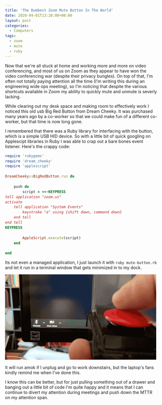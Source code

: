 ```yaml
---
title: 'The Dumbest Zoom Mute Button In The World'
date: 2020-04-01T13:28:00+00:00
layout: post
categories:
  - Computers
tags:
  - zoom
  - mute
  - ruby
---
```


Now that we're all stuck at home and working more and more on video conferencing, and most of us on Zoom as they appear to have won the video conferencing war (despite their privacy bungles). On top of that, I'm often not totally paying attention all the time (I'm writing this during an engineering wide ops meeting), so I'm noticing that despite the various shortcuts available in Zoom my ability to quickly mute and unmute is severly lacking.

While clearing out my desk space and making room to effectively work I noticed this old usb Big Red Button from Dream Cheeky. It was purchased many years ago by a co-worker so that we could make fun of a different co-worker, but that time is now long gone. 

I remembered that there was a Ruby library for interfacing with the button, which is a simple USB HID device. So with a little bit of quick googling on Applescipt libraries in Ruby I was able to crap out a bare bones event listener. Here's the crappy code:

``` ruby
require 'rubygems'
require 'dream_cheeky'
require 'applescript'

DreamCheeky::BigRedButton.run do

    push do
        script = <<-KEYPRESS
tell application "zoom.us"
activate
    tell application "System Events"
        keystroke "a" using {shift down, command down}
    end tell
end tell
KEYPRESS

        AppleScript.execute(script)
    end

end
```

Its not even a managed application, I just launch it with `ruby mute-button.rb` and let it run in a terminal window that gets minimized in to my dock. 

<span class="frame">
<img class="frame" src="/assets/articles/mute-button-large.gif" alt="Mute!" role="presentation" />
</span>

It will run amok if I unplug and go to work downstairs, but the laptop's fans kindly remind me when I've done this.

I know this can be better, but for just pulling something out of a drawer and banging out a little bit of code I'm quite happy and it means that I can continue to divert my attention during meetings and push down the MTTR on my attention span.
